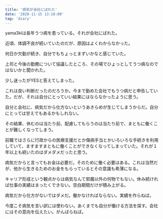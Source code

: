 ```yaml
---
title: '病気が会社にばれた'
date: '2020-11-15 13:18:00'
tag: 'diary'
---
```


yama3kiは長年うつ病を患っている。それが会社にばれた。

近頃、体調不良が続いていたのだが、原因はよくわからなかった。

何日か欠勤が続き、自分でもちょっとまずいかなと感じていた。

上司と今後の勤務について協議したところ、その場でひょっとしてうつ病なのではないかと聞かれた。

少し迷ったがYESと答えてしまった。

これは良い判断だったのだろうか。今まで勤めた会社でもうつ病だと申告していた。だが、それは自分にとっていい結果にはならなかったように思う。

自分と会社に、病気だから仕方ないというあきらめが生じてしまうからだ。自分にとっては甘えでもあるかもしれない。

その結果、休むのは当たり前、配慮してもらうのは当たり前で、まともに働くことが難しくなってしまう。

前職ではさらに行政からの医療支援だとか傷病手当とかいろいろな手続きを利用していて、ますますまともに働くことができなくなってしまっていた。それが１年以上も続いたのはダメダメだったと思う。

病気だからと言ってもお金は必要だ。そのために働く必要はある。これは当然だが、他から生きるためのお金をもらっているとその意識も希薄になる。

キャリア形成という観点からは病気なんて邪魔以外の何物でもない。休み続ければ仕事の実績はまったくできない。空白期間だけが積み上がる。

病気だから仕方がないではダメだ。働かなければならない。実績を作らねば。

今度こそ病気を言い訳には使わない。あくまでも自分が働ける方法を探す。会社にはその意向を伝えたい。がんばらねば。